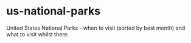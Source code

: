 # us-national-parks
United States National Parks - when to visit (sorted by best month) and what to visit whilst there.
